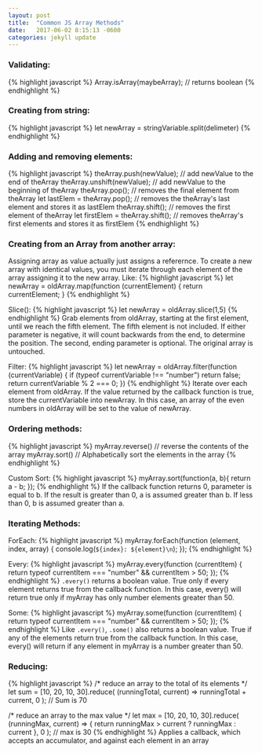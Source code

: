 ```yaml
---
layout: post
title:  "Common JS Array Methods"
date:   2017-06-02 8:15:13 -0600
categories: jekyll update
---
```


### Validating:
{% highlight javascript %}
Array.isArray(maybeArray); // returns boolean
{% endhighlight %}

### Creating from string:
{% highlight javascript %}
let newArray = stringVariable.split(delimeter)
{% endhighlight %}

### Adding and removing elements:
{% highlight javascript %}
theArray.push(newValue); // add newValue to the end of theArray
theArray.unshift(newValue); // add newValue to the beginning of theArray
theArray.pop(); // removes the final element from theArray
let lastElem = theArray.pop(); // removes the theArray's last element and stores it as lastElem
theArray.shift(); // removes the first element of theArray
let firstElem = theArray.shift(); // removes theArray's first elements and stores it as firstElem
{% endhighlight %}

### Creating from an Array from another array:
Assigning array as value actually just assigns a referernce. To create a new array with identical values, you must iterate through each element of the array assigning it to the new array.
Like:
{% highlight javascript %}
let newArray = oldArray.map(function (currentElement) {
	return currentElement;
}
{% endhighlight %}

Slice():
{% highlight javascript %}
let newArray = oldArray.slice(1,5)
{% endhighlight %}
Grab elements from oldArray, starting at the first element, until we reach the fifth element. The fifth element is not included. If either parameter is negative, it will count backwards from the end, to determine the position. The second, ending parameter is optional. The original array is untouched.

Filter:
{% highlight javascript %}
let newArray = oldArray.filter(function (currentVariable) {
	if (typeof currentVariable !== "number")
		return false;
	return currentVariable % 2 === 0;
})
{% endhighlight %}
Iterate over each element from oldArray. If the value returned by the callback function is true, store the currentVariable into newArray. In this case, an array of the even numbers in oldArray will be set to the value of newArray.


### Ordering methods:
{% highlight javascript %}
myArray.reverse() // reverse the contents of the array
myArray.sort() // Alphabetically sort the elements in the array
{% endhighlight %}

Custom Sort:
{% highlight javascript %}
myArray.sort(function(a, b){
	return a - b;
});
{% endhighlight %}
If the callback function returns 0, parameter is equal to b. If the result is greater than 0, a is assumed greater than b. If less than 0, b is assumed greater than a.

### Iterating Methods:
ForEach:
{% highlight javascript %}
myArray.forEach(function (element, index, array) {
	console.log(`${index}: ${element}\n`);
});
{% endhighlight %}

Every:
{% highlight javascript %}
myArray.every(function (currentItem) {
	return typeof currentItem === "number" && currentItem > 50;
});
{% endhighlight %}
`.every()` returns a boolean value. True only if every element returns true from the callback function. In this case, every() will return true only if myArray has only number elements greater than 50.

Some:
{% highlight javascript %}
myArray.some(function (currentItem) {
	return typeof currentItem === "number" && currentItem > 50;
});
{% endhighlight %}
Like `.every()`, `.some()` also returns a boolean value. True if any of the elements return true from the callback function. In this case, every() will return if any element in myArray is a number greater than 50.


### Reducing:
{% highlight javascript %}
/* reduce an array to the total of its elements */
let sum = [10, 20, 10, 30].reduce(
	(runningTotal, current) => runningTotal + current,
	0
); // Sum is 70

/* reduce an array to the max value */
let max = [10, 20, 10, 30].reduce(
	(runningMax, current) => {
		return runningMax > current ? runningMax : current
	},
	0
); // max is 30
{% endhighlight %}
Applies a callback, which accepts an accumulator, and against each element in an array